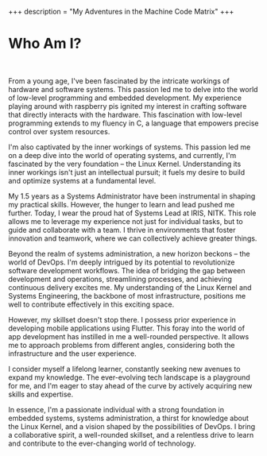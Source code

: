 +++
description = "My Adventures in the Machine Code Matrix"
+++

# Who Am I?

<br>

From a young age, I've been fascinated by the intricate workings of hardware and software systems. This passion led me to delve into the world of low-level programming and embedded development. My experience playing around with raspberry pis ignited my interest in crafting software that directly interacts with the hardware. This fascination with low-level programming extends to my fluency in C, a language that empowers precise control over system resources.

I'm also captivated by the inner workings of systems. This passion led me on a deep dive into the world of operating systems, and currently, I'm fascinated by the very foundation – the Linux Kernel. Understanding its inner workings isn't just an intellectual pursuit; it fuels my desire to build and optimize systems at a fundamental level.

My 1.5 years as a Systems Administrator have been instrumental in shaping my practical skills. However, the hunger to learn and lead pushed me further. Today, I wear the proud hat of Systems Lead at IRIS, NITK. This role allows me to leverage my experience not just for individual tasks, but to guide and collaborate with a team. I thrive in environments that foster innovation and teamwork, where we can collectively achieve greater things.

Beyond the realm of systems administration, a new horizon beckons – the world of DevOps. I'm deeply intrigued by its potential to revolutionize software development workflows. The idea of bridging the gap between development and operations, streamlining processes, and achieving continuous delivery excites me. My understanding of the Linux Kernel and Systems Engineering, the backbone of most infrastructure, positions me well to contribute effectively in this exciting space.

However, my skillset doesn't stop there. I possess prior experience in developing mobile applications using Flutter. This foray into the world of app development has instilled in me a well-rounded perspective. It allows me to approach problems from different angles, considering both the infrastructure and the user experience.

I consider myself a lifelong learner, constantly seeking new avenues to expand my knowledge. The ever-evolving tech landscape is a playground for me, and I'm eager to stay ahead of the curve by actively acquiring new skills and expertise.

In essence, I'm a passionate individual with a strong foundation in embedded systems, systems administration, a thirst for knowledge about the Linux Kernel, and a vision shaped by the possibilities of DevOps. I bring a collaborative spirit, a well-rounded skillset, and a relentless drive to learn and contribute to the ever-changing world of technology.
